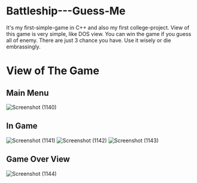 # Battleship---Guess-Me

It's my first-simple-game in C++ and also my first college-project. View of this game is very simple, like DOS view. 
You can win the game if you guess all of enemy. There are just 3 chance you have. Use it wisely or die embrassingly.

# View of The Game
## Main Menu
![Screenshot (1140)](https://github.com/InitialH14/Battleship---Guess-Me/assets/137972935/b2cc48aa-6b70-446d-8623-fb56cbe96b1c)
## In Game
![Screenshot (1141)](https://github.com/InitialH14/Battleship---Guess-Me/assets/137972935/b5104bf5-06f1-401c-b939-7eebb17f757a)
![Screenshot (1142)](https://github.com/InitialH14/Battleship---Guess-Me/assets/137972935/a2058aad-3e8c-412f-a28a-08c558828198)
![Screenshot (1143)](https://github.com/InitialH14/Battleship---Guess-Me/assets/137972935/bdec0f61-701c-4a23-be69-705e6cd34d78)
## Game Over View
![Screenshot (1144)](https://github.com/InitialH14/Battleship---Guess-Me/assets/137972935/fa465b83-4658-4e82-a457-ff99813d00e0)

